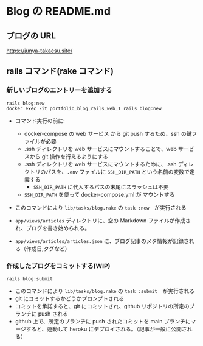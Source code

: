 # Blog の README.md

## ブログの URL

https://junya-takaesu.site/

## rails コマンド(rake コマンド)

### 新しいブログのエントリーを追加する

```
rails blog:new
docker exec -it portfolio_blog_rails_web_1 rails blog:new
```
* コマンド実行の前に:
  * docker-compose の web サービス から git push するため、ssh の鍵ファイルが必要
  * .ssh ディレクトリを web サービスにマウントすることで、web サービスから git 操作を行えるようにする
  * .ssh ディレクトリを web サービスにマウントするために、.ssh ディレクトリのパスを、`.env` ファイルに `SSH_DIR_PATH` という名前の変数で定義する 
    * `SSH_DIR_PATH` に代入するパスの末尾にスラッシュは不要
  * `SSH_DIR_PATH` を使って docker-compose.yml が マウントする

* このコマンドにより `lib/tasks/blog.rake` の `task :new`　が実行される
* `app/views/articles` ディレクトリに、空の Markdown ファイルが作成され、ブログを書き始められる。
* `app/views/articles/articles.json` に、ブログ記事のメタ情報が記録される（作成日,タグなど）

### 作成したブログをコミットする(WIP)

```
rails blog:submit
```

* このコマンドにより `lib/tasks/blog.rake` の `task :submit`　が実行される
* git にコミットするかどうかプロンプトされる
* コミットを承諾すると、git にコミットされ、github リポジトリの所定のブランチに push される
* github 上で、所定のブランチに push されたコミットを main ブランチにマージすると、連動して heroku にデプロイされる。（記事が一般に公開される）

